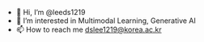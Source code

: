 - 👋 Hi, I’m @leeds1219
- 👀 I’m interested in Multimodal Learning, Generative AI
- 📫 How to reach me dslee1219@korea.ac.kr
<!---
leeds1219/leeds1219 is a ✨ special ✨ repository because its `README.md` (this file) appears on your GitHub profile.
You can click the Preview link to take a look at your changes.
--->
